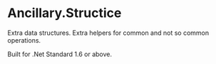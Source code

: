 # Ancillary.Structice
Extra data structures.
Extra helpers for common and not so common operations.

Built for .Net Standard 1.6 or above.
